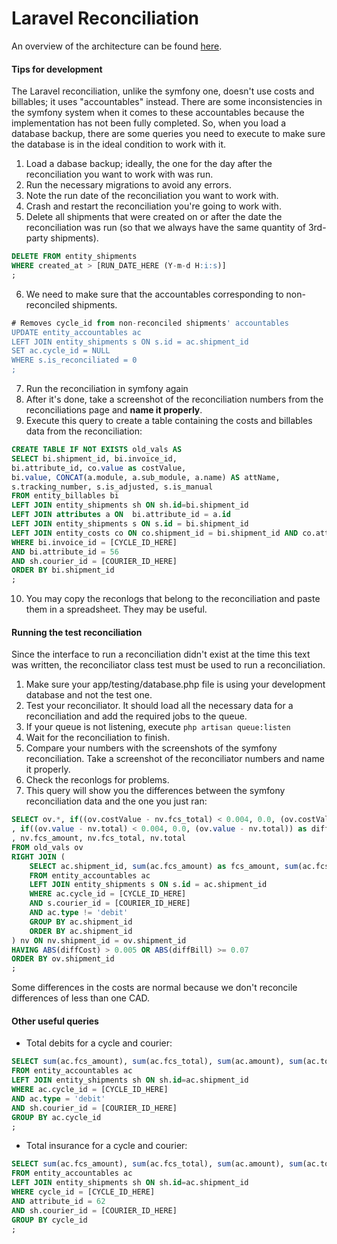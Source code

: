 # Laravel Reconciliation

An overview of the architecture can be found [here](https://docs.google.com/a/flagshipcompany.com/drawings/d/1v5ejEbdLpRqEOIqFigHtpRH55Lko0r1H5e6LCQ-4NeI/edit?usp=sharing).

#### Tips for development
The Laravel reconciliation, unlike the symfony one, doesn't use costs and billables; it uses "accountables" instead.
There are some inconsistencies in the symfony system when it comes to these accountables because the implementation has not been fully completed. So, when you load a database backup, there are some queries you need to execute to make sure the database is in the ideal condition to work with it.

1. Load a dabase backup; ideally, the one for the day after the reconciliation you want to work with was run.
2. Run the necessary migrations to avoid any errors.
3. Note the run date of the reconciliation you want to work with.
4. Crash and restart the reconciliation you're going to work with.
5. Delete all shipments that were created on or after the date the reconciliation was run (so that we always have the same quantity of 3rd-party shipments).
```sql
DELETE FROM entity_shipments
WHERE created_at > [RUN_DATE_HERE (Y-m-d H:i:s)]
;
```
6. We need to make sure that the accountables corresponding to non-reconciled shipments.
 ```sql
# Removes cycle_id from non-reconciled shipments' accountables
UPDATE entity_accountables ac
LEFT JOIN entity_shipments s ON s.id = ac.shipment_id
SET ac.cycle_id = NULL
WHERE s.is_reconciliated = 0
;
```
7. Run the reconciliation in symfony again
8. After it's done, take a screenshot of the reconciliation numbers from the reconciliations page and **name it properly**.
9. Execute this query to create a table containing the costs and billables data from the reconciliation:
```sql
CREATE TABLE IF NOT EXISTS old_vals AS
SELECT bi.shipment_id, bi.invoice_id, 
bi.attribute_id, co.value as costValue, 
bi.value, CONCAT(a.module, a.sub_module, a.name) AS attName, 
s.tracking_number, s.is_adjusted, s.is_manual
FROM entity_billables bi
LEFT JOIN entity_shipments sh ON sh.id=bi.shipment_id
LEFT JOIN attributes a ON  bi.attribute_id = a.id
LEFT JOIN entity_shipments s ON s.id = bi.shipment_id
LEFT JOIN entity_costs co ON co.shipment_id = bi.shipment_id AND co.attribute_id = bi.attribute_id
WHERE bi.invoice_id = [CYCLE_ID_HERE]
AND bi.attribute_id = 56
AND sh.courier_id = [COURIER_ID_HERE]
ORDER BY bi.shipment_id
;
```
10. You may copy the reconlogs that belong to the reconciliation and paste them in a spreadsheet. They may be useful.

#### Running the test reconciliation
Since the interface to run a reconciliation didn't exist at the time this text was written, the reconciliator class test must be used to run a reconciliation.

1. Make sure your app/testing/database.php file is using your development database and not the test one.
2. Test your reconciliator. It should load all the necessary data for a reconciliation and add the required jobs to the queue.
3. If your queue is not listening, execute ```php artisan queue:listen```
4. Wait for the reconciliation to finish.
5. Compare your numbers with the screenshots of the symfony reconciliation. Take a screenshot of the reconciliator numbers and name it properly.
6. Check the reconlogs for problems.
7. This query will show you the differences between the symfony reconciliation data and the one you just ran:
```sql
SELECT ov.*, if((ov.costValue - nv.fcs_total) < 0.004, 0.0, (ov.costValue - nv.fcs_total)) as diffCost
, if((ov.value - nv.total) < 0.004, 0.0, (ov.value - nv.total)) as diffBill
, nv.fcs_amount, nv.fcs_total, nv.total
FROM old_vals ov
RIGHT JOIN (
	SELECT ac.shipment_id, sum(ac.fcs_amount) as fcs_amount, sum(ac.fcs_total) as fcs_total, sum(ac.amount) as amount, sum(ac.total) as total
	FROM entity_accountables ac
	LEFT JOIN entity_shipments s ON s.id = ac.shipment_id
	WHERE ac.cycle_id = [CYCLE_ID_HERE]
	AND s.courier_id = [COURIER_ID_HERE]
	AND ac.type != 'debit'
	GROUP BY ac.shipment_id
	ORDER BY ac.shipment_id
) nv ON nv.shipment_id = ov.shipment_id
HAVING ABS(diffCost) > 0.005 OR ABS(diffBill) >= 0.07 
ORDER BY ov.shipment_id
;
```
Some differences in the costs are normal because we don't reconcile differences of less than one CAD.

#### Other useful queries
* Total debits for a cycle and courier:
```sql
SELECT sum(ac.fcs_amount), sum(ac.fcs_total), sum(ac.amount), sum(ac.total) 
FROM entity_accountables ac
LEFT JOIN entity_shipments sh ON sh.id=ac.shipment_id
WHERE ac.cycle_id = [CYCLE_ID_HERE]
AND ac.type = 'debit'
AND sh.courier_id = [COURIER_ID_HERE]
GROUP BY ac.cycle_id
;
```
* Total insurance for a cycle and courier:
```sql
SELECT sum(ac.fcs_amount), sum(ac.fcs_total), sum(ac.amount), sum(ac.total) #ac.*
FROM entity_accountables ac
LEFT JOIN entity_shipments sh ON sh.id=ac.shipment_id
WHERE cycle_id = [CYCLE_ID_HERE]
AND attribute_id = 62
AND sh.courier_id = [COURIER_ID_HERE]
GROUP BY cycle_id
;
```
